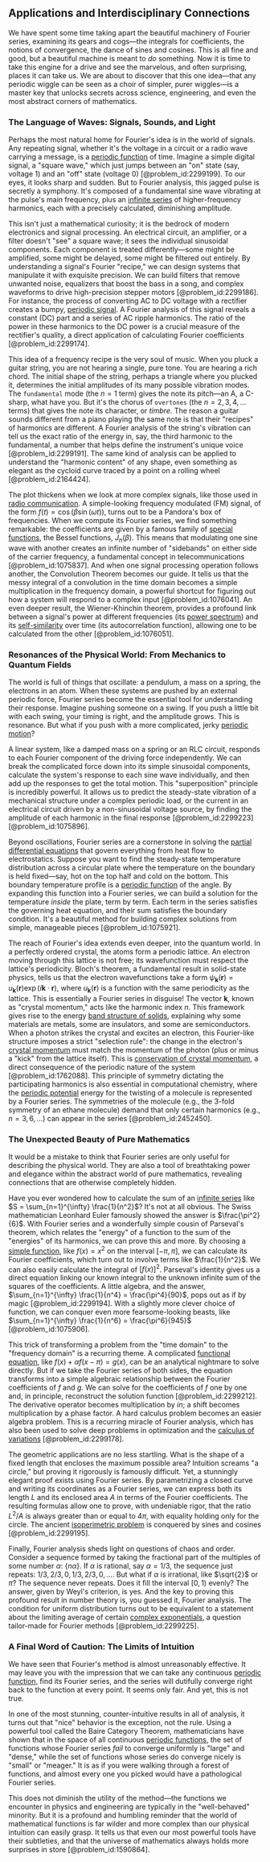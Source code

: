 ## Applications and Interdisciplinary Connections

We have spent some time taking apart the beautiful machinery of Fourier series, examining its gears and cogs—the integrals for coefficients, the notions of convergence, the dance of sines and cosines. This is all fine and good, but a beautiful machine is meant to *do* something. Now it is time to take this engine for a drive and see the marvelous, and often surprising, places it can take us. We are about to discover that this one idea—that any periodic wiggle can be seen as a choir of simpler, purer wiggles—is a master key that unlocks secrets across science, engineering, and even the most abstract corners of mathematics.

### The Language of Waves: Signals, Sounds, and Light

Perhaps the most natural home for Fourier's idea is in the world of signals. Any repeating signal, whether it's the voltage in a circuit or a radio wave carrying a message, is a [periodic function](@article_id:197455) of time. Imagine a simple digital signal, a "square wave," which just jumps between an "on" state (say, voltage 1) and an "off" state (voltage 0) [@problem_id:2299199]. To our eyes, it looks sharp and sudden. But to Fourier analysis, this jagged pulse is secretly a symphony. It's composed of a fundamental sine wave vibrating at the pulse's main frequency, plus an [infinite series](@article_id:142872) of higher-frequency harmonics, each with a precisely calculated, diminishing amplitude.

This isn't just a mathematical curiosity; it is the bedrock of modern electronics and signal processing. An electrical circuit, an amplifier, or a filter doesn't "see" a square wave; it sees the individual sinusoidal components. Each component is treated differently—some might be amplified, some might be delayed, some might be filtered out entirely. By understanding a signal's Fourier "recipe," we can design systems that manipulate it with exquisite precision. We can build filters that remove unwanted noise, equalizers that boost the bass in a song, and complex waveforms to drive high-precision stepper motors [@problem_id:2299186]. For instance, the process of converting AC to DC voltage with a rectifier creates a bumpy, [periodic signal](@article_id:260522). A Fourier analysis of this signal reveals a constant (DC) part and a series of AC ripple harmonics. The ratio of the power in these harmonics to the DC power is a crucial measure of the rectifier's quality, a direct application of calculating Fourier coefficients [@problem_id:2299174].

This idea of a frequency recipe is the very soul of music. When you pluck a guitar string, you are not hearing a single, pure tone. You are hearing a rich chord. The initial shape of the string, perhaps a triangle where you plucked it, determines the initial amplitudes of its many possible vibration modes. The `fundamental` mode (the $n=1$ term) gives the note its pitch—an A, a C-sharp, what have you. But it's the chorus of `overtones` (the $n=2, 3, 4, \dots$ terms) that gives the note its character, or *timbre*. The reason a guitar sounds different from a piano playing the same note is that their "recipes" of harmonics are different. A Fourier analysis of the string's vibration can tell us the exact ratio of the energy in, say, the third harmonic to the fundamental, a number that helps define the instrument's unique voice [@problem_id:2299191]. The same kind of analysis can be applied to understand the "harmonic content" of any shape, even something as elegant as the cycloid curve traced by a point on a rolling wheel [@problem_id:2164424].

The plot thickens when we look at more complex signals, like those used in [radio communication](@article_id:270583). A simple-looking frequency modulated (FM) signal, of the form $f(t) = \cos(\beta \sin(\omega t))$, turns out to be a Pandora's box of frequencies. When we compute its Fourier series, we find something remarkable: the coefficients are given by a famous family of [special functions](@article_id:142740), the Bessel functions, $J_n(\beta)$. This means that modulating one sine wave with another creates an infinite number of "sidebands" on either side of the carrier frequency, a fundamental concept in telecommunications [@problem_id:1075837]. And when one signal processing operation follows another, the Convolution Theorem becomes our guide. It tells us that the messy integral of a convolution in the time domain becomes a simple multiplication in the frequency domain, a powerful shortcut for figuring out how a system will respond to a complex input [@problem_id:1076041]. An even deeper result, the Wiener-Khinchin theorem, provides a profound link between a signal's power at different frequencies (its [power spectrum](@article_id:159502)) and its [self-similarity](@article_id:144458) over time (its autocorrelation function), allowing one to be calculated from the other [@problem_id:1076051].

### Resonances of the Physical World: From Mechanics to Quantum Fields

The world is full of things that oscillate: a pendulum, a mass on a spring, the electrons in an atom. When these systems are pushed by an external periodic force, Fourier series become the essential tool for understanding their response. Imagine pushing someone on a swing. If you push a little bit with each swing, your timing is right, and the amplitude grows. This is resonance. But what if you push with a more complicated, jerky [periodic motion](@article_id:172194)?

A linear system, like a damped mass on a spring or an RLC circuit, responds to each Fourier component of the driving force independently. We can break the complicated force down into its simple sinusoidal components, calculate the system's response to each sine wave individually, and then add up the responses to get the total motion. This "superposition" principle is incredibly powerful. It allows us to predict the steady-state vibration of a mechanical structure under a complex periodic load, or the current in an electrical circuit driven by a non-sinusoidal voltage source, by finding the amplitude of each harmonic in the final response [@problem_id:2299223] [@problem_id:1075896].

Beyond oscillations, Fourier series are a cornerstone in solving the [partial differential equations](@article_id:142640) that govern everything from heat flow to electrostatics. Suppose you want to find the steady-state temperature distribution across a circular plate where the temperature on the boundary is held fixed—say, hot on the top half and cold on the bottom. This boundary temperature profile is a [periodic function](@article_id:197455) of the angle. By expanding this function into a Fourier series, we can build a solution for the temperature *inside* the plate, term by term. Each term in the series satisfies the governing heat equation, and their sum satisfies the boundary condition. It's a beautiful method for building complex solutions from simple, manageable pieces [@problem_id:1075921].

The reach of Fourier's idea extends even deeper, into the quantum world. In a perfectly ordered crystal, the atoms form a periodic lattice. An electron moving through this lattice is not free; its wavefunction must respect the lattice's periodicity. Bloch's theorem, a fundamental result in solid-state physics, tells us that the electron wavefunctions take a form $\psi_{\mathbf{k}}(\mathbf{r}) = u_{\mathbf{k}}(\mathbf{r}) \exp(i\mathbf{k}\cdot\mathbf{r})$, where $u_{\mathbf{k}}(\mathbf{r})$ is a function with the same periodicity as the lattice. This is essentially a Fourier series in disguise! The vector $\mathbf{k}$, known as "crystal momentum," acts like the harmonic index $n$. This framework gives rise to the energy [band structure of solids](@article_id:195120), explaining why some materials are metals, some are insulators, and some are semiconductors. When a photon strikes the crystal and excites an electron, this Fourier-like structure imposes a strict "selection rule": the change in the electron's [crystal momentum](@article_id:135875) must match the momentum of the photon (plus or minus a "kick" from the lattice itself). This is [conservation of crystal momentum](@article_id:184246), a direct consequence of the periodic nature of the system [@problem_id:1762088]. This principle of symmetry dictating the participating harmonics is also essential in computational chemistry, where the [periodic potential](@article_id:140158) energy for the twisting of a molecule is represented by a Fourier series. The symmetries of the molecule (e.g., the 3-fold symmetry of an ethane molecule) demand that only certain harmonics (e.g., $n=3, 6, \dots$) can appear in the series [@problem_id:2452450].

### The Unexpected Beauty of Pure Mathematics

It would be a mistake to think that Fourier series are only useful for describing the physical world. They are also a tool of breathtaking power and elegance within the abstract world of pure mathematics, revealing connections that are otherwise completely hidden.

Have you ever wondered how to calculate the sum of an [infinite series](@article_id:142872) like $S = \sum_{n=1}^{\infty} \frac{1}{n^2}$? It's not at all obvious. The Swiss mathematician Leonhard Euler famously showed the answer is $\frac{\pi^2}{6}$. With Fourier series and a wonderfully simple cousin of Parseval's theorem, which relates the "energy" of a function to the sum of the "energies" of its harmonics, we can prove this and more. By choosing a [simple function](@article_id:160838), like $f(x) = x^2$ on the interval $[-\pi, \pi]$, we can calculate its Fourier coefficients, which turn out to involve terms like $\frac{1}{n^2}$. We can also easily calculate the integral of $[f(x)]^2$. Parseval's identity gives us a direct equation linking our known integral to the unknown infinite sum of the squares of the coefficients. A little algebra, and the answer, $\sum_{n=1}^{\infty} \frac{1}{n^4} = \frac{\pi^4}{90}$, pops out as if by magic [@problem_id:2299194]. With a slightly more clever choice of function, we can conquer even more fearsome-looking beasts, like $\sum_{n=1}^{\infty} \frac{1}{n^6} = \frac{\pi^6}{945}$ [@problem_id:1075906].

This trick of transforming a problem from the "time domain" to the "frequency domain" is a recurring theme. A complicated [functional equation](@article_id:176093), like $f(x) + \alpha f(x-\pi) = g(x)$, can be an analytical nightmare to solve directly. But if we take the Fourier series of both sides, the equation transforms into a simple algebraic relationship between the Fourier coefficients of $f$ and $g$. We can solve for the coefficients of $f$ one by one and, in principle, reconstruct the solution function [@problem_id:2299212]. The derivative operator becomes multiplication by $in$; a shift becomes multiplication by a phase factor. A hard calculus problem becomes an easier algebra problem. This is a recurring miracle of Fourier analysis, which has also been used to solve deep problems in optimization and the [calculus of variations](@article_id:141740) [@problem_id:2299178].

The geometric applications are no less startling. What is the shape of a fixed length that encloses the maximum possible area? Intuition screams "a circle," but proving it rigorously is famously difficult. Yet, a stunningly elegant proof exists using Fourier series. By parametrizing a closed curve and writing its coordinates as a Fourier series, we can express both its length $L$ and its enclosed area $A$ in terms of the Fourier coefficients. The resulting formulas allow one to prove, with undeniable rigor, that the ratio $L^2/A$ is always greater than or equal to $4\pi$, with equality holding only for the circle. The ancient [isoperimetric problem](@article_id:198669) is conquered by sines and cosines [@problem_id:2299195].

Finally, Fourier analysis sheds light on questions of chaos and order. Consider a sequence formed by taking the fractional part of the multiples of some number $\alpha$: $\{n\alpha\}$. If $\alpha$ is rational, say $\alpha=1/3$, the sequence just repeats: $1/3, 2/3, 0, 1/3, 2/3, 0, \dots$. But what if $\alpha$ is irrational, like $\sqrt{2}$ or $\pi$? The sequence never repeats. Does it fill the interval $[0,1)$ evenly? The answer, given by Weyl's criterion, is yes. And the key to proving this profound result in number theory is, you guessed it, Fourier analysis. The condition for uniform distribution turns out to be equivalent to a statement about the limiting average of certain [complex exponentials](@article_id:197674), a question tailor-made for Fourier methods [@problem_id:2299225].

### A Final Word of Caution: The Limits of Intuition

We have seen that Fourier's method is almost unreasonably effective. It may leave you with the impression that we can take any continuous [periodic function](@article_id:197455), find its Fourier series, and the series will dutifully converge right back to the function at every point. It seems only fair. And yet, this is not true.

In one of the most stunning, counter-intuitive results in all of analysis, it turns out that "nice" behavior is the exception, not the rule. Using a powerful tool called the Baire Category Theorem, mathematicians have shown that in the space of all continuous [periodic functions](@article_id:138843), the set of functions whose Fourier series *fail* to converge uniformly is "large" and "dense," while the set of functions whose series do converge nicely is "small" or "meager." It is as if you were walking through a forest of functions, and almost every one you picked would have a pathological Fourier series.

This does not diminish the utility of the method—the functions we encounter in physics and engineering are typically in the "well-behaved" minority. But it is a profound and humbling reminder that the world of mathematical functions is far wilder and more complex than our physical intuition can easily grasp. It tells us that even our most powerful tools have their subtleties, and that the universe of mathematics always holds more surprises in store [@problem_id:1590864].